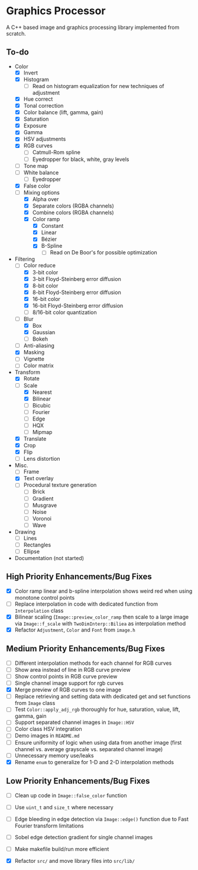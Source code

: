 # Graphics Processor
A C++ based image and graphics processing library implemented from scratch.

## To-do
- Color
    - [x] Invert
    - [x] Histogram
        - [ ] Read on histogram equalization for new techniques of adjustment
    - [x] Hue correct
    - [x] Tonal correction
    - [x] Color balance (lift, gamma, gain)
    - [x] Saturation
    - [x] Exposure
    - [x] Gamma
    - [x] HSV adjustments
    - [x] RGB curves
        - [ ] Catmull-Rom spline
        - [ ] Eyedropper for black, white, gray levels
    - [ ] Tone map
    - [ ] White balance
        - [ ] Eyedropper
    - [x] False color
    - [ ] Mixing options
        - [x] Alpha over
        - [x] Separate colors (RGBA channels)
        - [x] Combine colors (RGBA channels)
        - [x] Color ramp
            - [x] Constant
            - [x] Linear
            - [x] Bézier
            - [x] B-Spline
                - [ ] Read on De Boor's for possible optimization
- Filtering
    - [ ] Color reduce
        - [x] 3-bit color
        - [x] 3-bit Floyd-Steinberg error diffusion
        - [x] 8-bit color
        - [x] 8-bit Floyd-Steinberg error diffusion
        - [x] 16-bit color
        - [x] 16-bit Floyd-Steinberg error diffusion
        - [ ] 8/16-bit color quantization
    - [ ] Blur
        - [x] Box
        - [x] Gaussian
        - [ ] Bokeh
    - [ ] Anti-aliasing
    - [x] Masking
    - [ ] Vignette
    - [ ] Color matrix
- Transform
    - [x] Rotate
    - [ ] Scale
        - [x] Nearest
        - [x] Bilinear
        - [ ] Bicubic
        - [ ] Fourier
        - [ ] Edge
        - [ ] HQX
        - [ ] Mipmap
    - [x] Translate
    - [x] Crop
    - [x] Flip
    - [ ] Lens distortion
- Misc.
    - [ ] Frame
    - [x] Text overlay
    - [ ] Procedural texture generation
        - [ ] Brick
        - [ ] Gradient
        - [ ] Musgrave
        - [ ] Noise
        - [ ] Voronoi
        - [ ] Wave
- Drawing
    - [ ] Lines
    - [ ] Rectangles
    - [ ] Ellipse
- Documentation (not started)

## High Priority Enhancements/Bug Fixes
- [x] Color ramp linear and b-spline interpolation shows weird red when using monotone control points
- [ ] Replace interpolation in code with dedicated function from `Interpolation` class
- [x] Bilinear scaling (`Image::preview_color_ramp` then scale to a large image via `Image::f_scale` with `TwoDimInterp::Biliea` as interpolation method
- [x] Refactor `Adjustment`, `Color` and `Font` from `image.h`

## Medium Priority Enhancements/Bug Fixes
- [ ] Different interpolation methods for each channel for RGB curves
- [ ] Show area instead of line in RGB curve preview
- [ ] Show control points in RGB curve preview
- [ ] Single channel image support for rgb curves
- [x] Merge preview of RGB curves to one image
- [ ] Replace retrieving and setting data with dedicated get and set functions from `Image` class
- [ ] Test `Color::apply_adj_rgb` thoroughly for hue, saturation, value, lift, gamma, gain
- [ ] Support separated channel images in `Image::HSV`
- [ ] Color class HSV integration
- [ ] Demo images in `README.md`
- [ ] Ensure uniformity of logic when using data from another image (first channel vs. average grayscale vs. separated channel image)
- [ ] Unnecessary memory use/leaks
- [x] Rename `enum` to generalize for 1-D and 2-D interpolation methods

## Low Priority Enhancements/Bug Fixes
- [ ] Clean up code in `Image::false_color` function
- [ ] Use `uint_t` and `size_t` where necessary
- [ ] Edge bleeding in edge detection via `Image::edge()` function due to Fast Fourier transform limitations
- [ ] Sobel edge detection gradient for single channel images
- [ ] Make makefile build/run more efficient
- [x] Refactor `src/` and move library files into `src/lib/`

